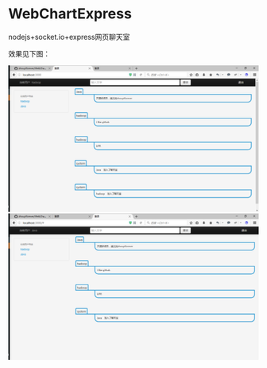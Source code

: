 # WebChartExpress
nodejs+socket.io+express网页聊天室

效果见下图：

![效果图](https://github.com/zhouytforever/WebChartExpress/raw/master/20160406135120.png )
![效果图2](https://github.com/zhouytforever/WebChartExpress/raw/master/20160406135152.png )